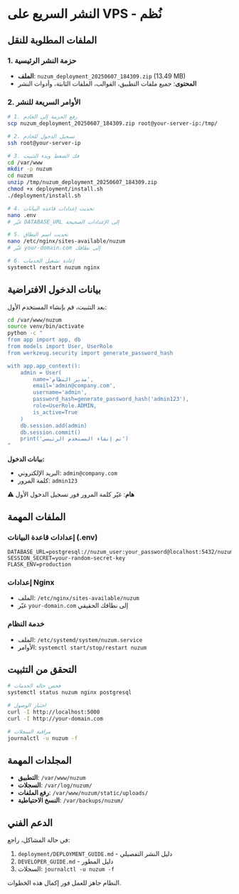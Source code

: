 # النشر السريع على VPS - نُظم

## الملفات المطلوبة للنقل

### 1. حزمة النشر الرئيسية
- **الملف**: `nuzum_deployment_20250607_184309.zip` (13.49 MB)
- **المحتوى**: جميع ملفات التطبيق، القوالب، الملفات الثابتة، وأدوات النشر

### 2. الأوامر السريعة للنشر

```bash
# 1. رفع الحزمة إلى الخادم
scp nuzum_deployment_20250607_184309.zip root@your-server-ip:/tmp/

# 2. تسجيل الدخول للخادم
ssh root@your-server-ip

# 3. فك الضغط وبدء التثبيت
cd /var/www
mkdir -p nuzum
cd nuzum
unzip /tmp/nuzum_deployment_20250607_184309.zip
chmod +x deployment/install.sh
./deployment/install.sh

# 4. تحديث إعدادات قاعدة البيانات
nano .env
# غيّر DATABASE_URL إلى الإعدادات الصحيحة

# 5. تحديث اسم النطاق
nano /etc/nginx/sites-available/nuzum
# غيّر your-domain.com إلى نطاقك

# 6. إعادة تشغيل الخدمات
systemctl restart nuzum nginx
```

## بيانات الدخول الافتراضية

بعد التثبيت، قم بإنشاء المستخدم الأول:

```bash
cd /var/www/nuzum
source venv/bin/activate
python -c "
from app import app, db
from models import User, UserRole
from werkzeug.security import generate_password_hash

with app.app_context():
    admin = User(
        name='مدير النظام',
        email='admin@company.com',
        username='admin',
        password_hash=generate_password_hash('admin123'),
        role=UserRole.ADMIN,
        is_active=True
    )
    db.session.add(admin)
    db.session.commit()
    print('تم إنشاء المستخدم الرئيسي')
"
```

**بيانات الدخول:**
- البريد الإلكتروني: `admin@company.com`
- كلمة المرور: `admin123`

⚠️ **هام**: غيّر كلمة المرور فور تسجيل الدخول الأول

## الملفات المهمة

### إعدادات قاعدة البيانات (.env)
```env
DATABASE_URL=postgresql://nuzum_user:your_password@localhost:5432/nuzum_db
SESSION_SECRET=your-random-secret-key
FLASK_ENV=production
```

### إعدادات Nginx
- الملف: `/etc/nginx/sites-available/nuzum`
- غيّر `your-domain.com` إلى نطاقك الحقيقي

### خدمة النظام
- الملف: `/etc/systemd/system/nuzum.service`
- الأوامر: `systemctl start/stop/restart nuzum`

## التحقق من التثبيت

```bash
# فحص حالة الخدمات
systemctl status nuzum nginx postgresql

# اختبار الوصول
curl -I http://localhost:5000
curl -I http://your-domain.com

# مراقبة السجلات
journalctl -u nuzum -f
```

## المجلدات المهمة

- **التطبيق**: `/var/www/nuzum`
- **السجلات**: `/var/log/nuzum/`
- **رفع الملفات**: `/var/www/nuzum/static/uploads/`
- **النسخ الاحتياطية**: `/var/backups/nuzum/`

## الدعم الفني

في حالة المشاكل، راجع:
1. `deployment/DEPLOYMENT_GUIDE.md` - دليل النشر التفصيلي
2. `DEVELOPER_GUIDE.md` - دليل المطور
3. السجلات: `journalctl -u nuzum -f`

النظام جاهز للعمل فور إكمال هذه الخطوات.